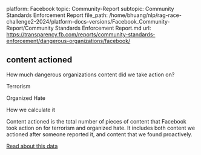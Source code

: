platform: Facebook
topic: Community-Report
subtopic: Community Standards Enforcement Report
file_path: /home/bhuang/nlp/rag-race-challenge2-2024/platform-docs-versions/Facebook_Community-Report/Community Standards Enforcement Report.md
url: https://transparency.fb.com/reports/community-standards-enforcement/dangerous-organizations/facebook/

## content actioned

How much dangerous organizations content did we take action on?

Terrorism

Organized Hate

How we calculate it

Content actioned is the total number of pieces of content that Facebook took action on for terrorism and organized hate. It includes both content we actioned after someone reported it, and content that we found proactively.

[Read about this data](https://transparency.fb.com/policies/improving/content-actioned-metric/)